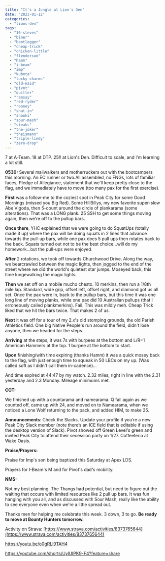 ```yaml
---
title: "It's a Jungle at Lion's Den"
date: "2023-01-12"
categories: 
  - "lions-den"
tags: 
  - "16-steves"
  - "biner"
  - "bootlegger"
  - "cheap-trick"
  - "chicken-little"
  - "flenderson"
  - "hamm"
  - "i-beam"
  - "imp"
  - "kubota"
  - "lucky-charms"
  - "old-maid"
  - "pivot"
  - "quitter"
  - "ramsay"
  - "red-ryder"
  - "rooney"
  - "shut-in"
  - "snooki"
  - "sour-mash"
  - "steaks"
  - "the-joker"
  - "theismann"
  - "triple-lindy"
  - "zero-drop"
---
```


7 at A-Team. 18 at DTP. 25!! at Lion's Den. Difficult to scale, and I'm learning a lot still.

**0530:** Several mallwalkers and motherruckers out with the bootcampers this morning. An EC runner or two.All assembled, no FNGs, lots of familiar faces, Pledge of Allegiance, statement that we'll keep pretty close to the flag, and we immediately have to move (too many pax for the first exercise).

**First** was a follow-me to the coziest spot in Peak City for some Good Mornings (missed you Big Red). Some HillBillys, my new favorite super-slow Abe Vigoda, then 5-count around the circle of plankarama (some alterations). That was a LONG plank. 25 SSH to get some things moving again, then we're off to the pullup bars.

**Once there**, YHC explained that we were going to do SquatUps (totally made it up) where the pax will be doing squats in 2 lines that advance towards the pull-up bars, while one pax does 5 pull ups then rotates back to the back. Squats turned out not to be the best choice...will do my homework...but the pull-ups were enjoyed.

**After** 2 rotations, we took off towards Churchwood Drive. Along the way, we bearcrawled between the magic lights, then jogged to the end of the street where we did the world's quietest star jumps. Moseyed back, this time lungewalking the magic lights.

**Then** we set off on a mobile mucho chesto. 10 merkins, then run a 1/8th mile lap. Standard, wide grip, offset left, offset right, and diamond got us all set. Once the pax were in, back to the pullup bars, but this time it was one long line of moving planks, while one pax did 10 Australian pullups (that I erroneously called plankmerkins). Fail. This was mildly meh. Cheap Trick liked that we hit the bars twice. That makes 2 of us.

**Next** it was off for a tour of my 2.x's old stomping grounds, the old Parish Athletics field. One big Native People's run around the field, didn't lose anyone, then we headed for the steps.

**Arriving** at the steps, it was 7s with burpees at the bottom and L/R=1 American Hammers at the top. 1 burpee at the bottom to start.

**Upon** finishing/with time expiring (thanks Hamm) it was a quick mosey back to the flag, with just enough time to squeak in 50 LBCs on my up. (Was called soft as I didn't call them in-cadence)...

And time expired at 44:47 by my watch. 2.32 miles, right in line with the 2.31 yesterday and 2.3 Monday. Mileage minimums met.

**COT:**

We finished up with a countarama and namearama. Q fail again as we counted off, came up with 24, and moved on to Namearama, when we noticed a Lone Wolf returning to the pack, and added HIM, to make 25.

**Announcements**: Check the Slacks. Update your profile if you’re a new Peak City Slack member (note there’s an ICE field that is editable if using the desktop version of Slack). Pivot showed off Green Level's green and invited Peak City to attend their secession party on 1/27. Coffeeteria at Wake Oasis.

**Praise/Prayers:**

Praise for Imp's son being baptized this Saturday at Apex LDS.

Prayers for I-Beam's M and for Pivot's dad's mobility.

**NMS:**

Not my best planning. The Thangs had potential, but need to figure out the waiting that occurs with limited resources like 2 pull up bars. It was fun hanging with you all, and as discussed with Sour Mash, really like the ability to see everyone even when we're a little spread out.

Thanks men for helping me celebrate this week. 3 down, 3 to go. **Be ready to move at Bounty Hunters tomorrow.**

Activity on Strava: [https://www.strava.com/activities/8373765644](https://www.strava.com/activities/8373765644)

https://youtu.be/o0gRLl9TAH4

https://youtube.com/shorts/UylUIPK9-F4?feature=share
